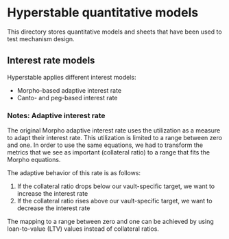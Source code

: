# Hyperstable quantitative models

This directory stores quantitative models and sheets that have been used to test mechanism design.

## Interest rate models

Hyperstable applies different interest models:

- Morpho-based adaptive interest rate
- Canto- and peg-based interest rate

### Notes: Adaptive interest rate

The original Morpho adaptive interest rate uses the utilization as a measure to adapt their interest rate.
This utilization is limited to a range between zero and one.
In order to use the same equations, we had to transform the metrics that we see as important (collateral ratio) to a range that fits the Morpho equations.

The adaptive behavior of this rate is as follows:

1. If the collateral ratio drops below our vault-specific target, we want to increase the interest rate
2. If the collateral ratio rises above our vault-specific target, we want to decrease the interest rate

The mapping to a range between zero and one can be achieved by using loan-to-value (LTV) values instead of collateral ratios.
